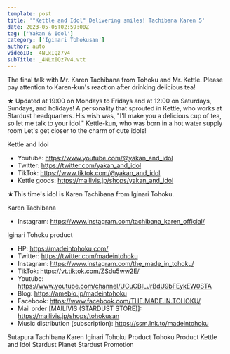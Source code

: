 ```yaml
---
template: post
title: '"Kettle and Idol" Delivering smiles! Tachibana Karen 5'
date: 2023-05-05T02:59:00Z
tag: ['Yakan & Idol']
category: ['Iginari Tohokusan']
author: auto 
videoID: _4NLxIQz7v4
subTitle: _4NLxIQz7v4.vtt
---
```

The final talk with Mr. Karen Tachibana from Tohoku and Mr. Kettle.
Please pay attention to Karen-kun's reaction after drinking delicious tea!

★ Updated at 19:00 on Mondays to Fridays and at 12:00 on Saturdays, Sundays, and holidays!
A personality that sprouted in Kettle, who works at Stardust headquarters.
His wish was, "I'll make you a delicious cup of tea, so let me talk to your idol."
Kettle-kun, who was born in a hot water supply room
Let's get closer to the charm of cute idols!

Kettle and Idol

- Youtube: https://www.youtube.com/@yakan_and_idol
- Twitter: https://twitter.com/yakan_and_idol
- TikTok: https://www.tiktok.com/@yakan_and_idol
- Kettle goods: https://mailivis.jp/shops/yakan_and_idol

★This time's idol is Karen Tachibana from Iginari Tohoku.

Karen Tachibana

- Instagram: https://www.instagram.com/tachibana_karen_official/

Iginari Tohoku product

- HP: https://madeintohoku.com/
- Twitter: https://twitter.com/madeintohoku
- Instagram: https://www.instagram.com/the_made_in_tohoku/
- TikTok: https://vt.tiktok.com/ZSdu5ww2E/
- Youtube: https://www.youtube.com/channel/UCuCBILJrBdU9bFEykEW0STA
- Blog: https://ameblo.jp/madeintohoku
- Facebook: https://www.facebook.com/THE.MADE.IN.TOHOKU/
- Mail order [MAILIVIS (STARDUST STORE)]: https://mailivis.jp/shops/tohokusan
- Music distribution (subscription): https://ssm.lnk.to/madeintohoku

Sutapura Tachibana Karen Iginari Tohoku Product Tohoku Product Kettle and Idol Stardust Planet Stardust Promotion